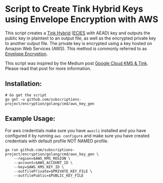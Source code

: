 # Script to Create Tink Hybrid Keys using Envelope Encryption with AWS

This script creates a [Tink Hybrid](https://github.com/google/tink/blob/master/docs/PRIMITIVES.md#hybrid-encryption) ([ECIES](https://en.wikipedia.org/wiki/Integrated_Encryption_Scheme) with AEAD) key and outputs the public key in plaintext to an output file, as well as the encrypted private key to another output file. The private key is encrypted using a key hosted on Amazon Web Services (AWS). This method is commonly referred to as [Envelope Encryption](https://docs.aws.amazon.com/kms/latest/developerguide/concepts.html#enveloping).

This script was inspired by the Medium post [Google Cloud KMS & Tink](https://medium.com/google-cloud/google-cloud-kms-tink-1e106156bb4e). Please read that post for more information.

## Installation:

```shell
# Go get the script
go get -u github.com/subscriptions-project/encryption/golang/cmd/aws_key_gen
```

## Example Usage:

For aws credentials make sure you have `awscli` installed and you have configured it by running `aws configure` and make sure you have created credentials with default profile NOT NAMED profile.

```shell
go run github.com/subscriptions-project/encryption/golang/cmd/aws_key_gen \
    --region=$AWS_KMS_REGION \
    --account=$AWS_ACCOUNT_ID \
    --key=$AWS_KMS_KEY_ID \
    --outfilePrivate=$PRIVATE_KEY_FILE \
    --outfilePublic=$PUBLIC_KEY_FILE
```
